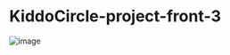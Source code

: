 # KiddoCircle-project-front-3  
![image](https://user-images.githubusercontent.com/120149936/232171826-c2c65105-ebca-497c-b431-9ee59b0dffb9.png)
